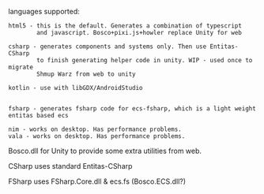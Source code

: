 
languages supported:

    html5 - this is the default. Generates a combination of typescript
            and javascript. Bosco+pixi.js+howler replace Unity for web
            
    csharp - generates components and systems only. Then use Entitas-CSharp
            to finish generating helper code in unity. WIP - used once to migrate 
            Shmup Warz from web to unity
            
    kotlin - use with libGDX/AndroidStudio

            
    fsharp - generates fsharp code for ecs-fsharp, which is a light weight entitas based ecs 
    
    nim - works on desktop. Has performance problems.
    vala - works on desktop. Has performance problems.
    
    
Bosco.dll for Unity to provide some extra utilities from web.

CSharp uses standard Entitas-CSharp

FSharp uses FSharp.Core.dll & ecs.fs (Bosco.ECS.dll?)

